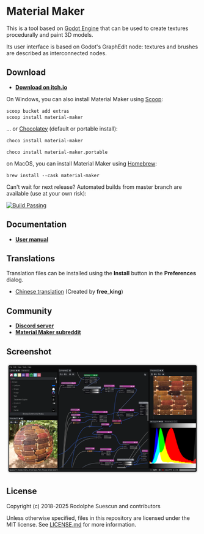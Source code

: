 # Material Maker

This is a tool based on [Godot Engine](https://godotengine.org/) that can
be used to create textures procedurally and paint 3D models.

Its user interface is based on Godot's GraphEdit node: textures and brushes are
described as interconnected nodes.

## Download

- **[Download on itch.io](https://rodzilla.itch.io/material-maker)**

On Windows, you can also install Material Maker using [Scoop](https://scoop.sh):

```text
scoop bucket add extras
scoop install material-maker
```
... or [Chocolatey](https://chocolatey.org/) (default or portable install):
```text
choco install material-maker
```
```text
choco install material-maker.portable
```

on MacOS, you can install Material Maker using [Homebrew](https://brew.sh/):

```text
brew install --cask material-maker
```

Can't wait for next release? Automated builds from master branch are available (use at your own risk):

<a href="https://github.com/RodZill4/material-maker/actions">
    <img src="https://github.com/RodZill4/material-maker/workflows/dev-desktop-builds/badge.svg" alt="Build Passing" />
</a>

## Documentation

- **[User manual](https://rodzill4.github.io/material-maker/doc/)**

## Translations

Translation files can be installed using the **Install** button in the **Preferences** dialog.

- [Chinese translation](https://raw.githubusercontent.com/RodZill4/material-maker/f1be50b21a0f4991ac39e12a5362f5c5eb4c83a0/material_maker/locale/translations/zh.csv) (Created by **free_king**)

## Community

- **[Discord server](https://discord.gg/PF5V3mFwFM)**
- **[Material Maker subreddit](https://www.reddit.com/r/MaterialMaker/)**

## Screenshot

![Screenshot](material_maker/doc/images/screenshot.png)

## License

Copyright (c) 2018-2025 Rodolphe Suescun and contributors

Unless otherwise specified, files in this repository are licensed under the
MIT license. See [LICENSE.md](LICENSE.md) for more information.
